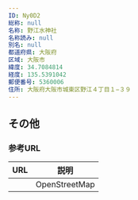 ```yaml
---
ID: Ny0D2
総称: null
名称: 野江水神社
名称読み: null
別名: null
都道府県: 大阪府
区域: 大阪市
緯度: 34.7084814
経度: 135.5391042
郵便番号: 5360006
住所: 大阪府大阪市城東区野江４丁目１−３９
---
```


## その他

### 参考URL

| URL | 説明          |
| --- | ------------- |
|     | OpenStreetMap |
